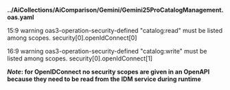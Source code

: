 __../AiCollections/AiComparison/Gemini/Gemini25ProCatalogManagement.oas.yaml__

15:9  warning  oas3-operation-security-defined  "catalog:read" must be listed among scopes.   security[0].openIdConnect[0]

16:9  warning  oas3-operation-security-defined  "catalog:write" must be listed among scopes.  security[0].openIdConnect[1]

__*Note*: for OpenIDConnect no security scopes are given in an OpenAPI because they need to be read from the IDM service during runtime__
